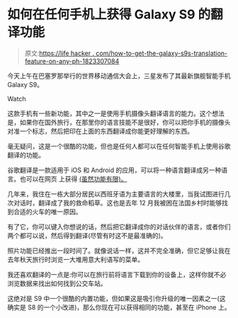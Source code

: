 # 如何在任何手机上获得 Galaxy S9 的翻译功能

> 原文:[https://life hacker . com/how-to-get-the-galaxy-s9s-translation-feature-on-any-ph-1823307084](https://lifehacker.com/how-to-get-the-galaxy-s9s-translation-feature-on-any-ph-1823307084)

今天上午在巴塞罗那举行的世界移动通信大会上，三星发布了其最新旗舰智能手机 Galaxy S9。

Watch

这款手机有一些新功能，其中之一是使用手机摄像头翻译语言的能力。这个想法是，如果你在国外旅行，在那里你的语言技能不是很好，你可以把你手机的摄像头对准一个标志，然后把印在上面的东西翻译成你能更好理解的东西。

毫无疑问，这是一个很酷的功能，但也是任何人都可以在任何智能手机上使用谷歌翻译的功能。

谷歌翻译是一款适用于 iOS 和 Android 的应用，可以将一种语言翻译成另一种语言。也可以在网页 上获得 [(虽然功能有限)。](https://translate.google.com/) 

几年来，我住在一栋大部分居民以西班牙语为主要语言的大楼里，当我试图进行几次对话时，翻译成了我的救命稻草。这也是去年 12 月我被困在法国乡村时能够找到合适的火车的唯一原因。

有了它，你可以键入你想说的话，然后把它翻译成你的对话伙伴的语言，或者你们两个都可以说，然后得到翻译(尽管有时这不是最准确的)。

照片功能已经推出一段时间了。就像说话一样，这并不完全准确，但它足够让我在去年秋天旅行时浏览一大堆用意大利语写的菜单。

我还喜欢翻译的一点是:你可以在旅行前将语言下载到你的设备上，这样你就不必浏览数据来找出如何找到公交车站。

这绝对是 S9 中一个很酷的内置功能，但如果这是吸引你升级的唯一因素之一(这确实是 S8 的一个小改进)，那么你现在可以获得相同的功能，甚至在 iPhone 上。
